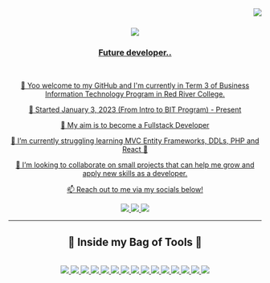 <!--- Visitor Badge --->
<img align="right" src="https://visitor-badge.laobi.icu/badge?page_id=hanzians.hanzians" />

<!--- Typing SVG --->
<h1 align="center">
  <a href="https://git.io/typing-svg">
    <img src="https://readme-typing-svg.demolab.com?font=Barlow+Semi+Condensed&size=30&duration=3000&pause=1000&color=00F70C&center=true&random=false&width=435&lines=Welcome!+%F0%9F%91%8B%F0%9F%91%8B;I'm+Hanz!" />
</h1>

<!--- Header Text --->
<h3 align="center">Future developer..</h3>

<br/>

<!--- Description --->
<div align="center">

👋 Yoo welcome to my GitHub and I'm currently in Term 3 of Business Information Technology Program in Red River College.

💪 Started January 3, 2023 (From Intro to BIT Program) - Present

🎯 My aim is to become a Fullstack Developer
 
📝 I’m currently struggling learning MVC Entity Frameworks, DDLs, PHP and React 🤠
 
🤝 I’m looking to collaborate on small projects that can help me grow and apply new skills as a developer.
 
📫 Reach out to me via my socials below!

 </div>

<!--- Social Media Links --->
<div align="center">
  <!--- Instagram --->
  <a href="https://www.instagram.com/hanz.ian?igsh=MXJ4eXBoYzRwMjczeQ%3D%3D&utm_source=qr" />
    <img src="https://img.shields.io/badge/Instagram-E4405F?style=for-the-badge&logo=instagram&logoColor=white" />
  </a>

  <!--- Snapchat --->
  <a href="https://t.snapchat.com/jRvAAGjw">
    <img src="https://img.shields.io/badge/Snapchat-FFFC00?style=for-the-badge&logo=snapchat&logoColor=white" />
  </a>

  <!--- VSCO --->
  <a href="https://vsco.co/hanzian/gallery">
    <img src="https://img.shields.io/badge/VSCO-FFFFFF?style=for-the-badge&logo=instagram&logoColor=black" />
  </a>
</div>

<hr/>

 <!--- Next Header Text --->
<h2 align="center">🎒 Inside my Bag of Tools 🎒</h2>

<br/>

<div align="center">
  <!--- Java --->
  <a href="https://www.java.com/en/">
    <img src="https://skillicons.dev/icons?i=java" />
  </a>

  <!--- Processing --->
  <a href="https://processing.org/">
    <img src="https://skillicons.dev/icons?i=processing" />
  </a>

  <!--- Processing --->
  <a href="https://git-scm.com/">
    <img src="https://skillicons.dev/icons?i=git" />
  </a>

  <!--- Python --->
  <a href="https://www.python.org/">
    <img src="https://skillicons.dev/icons?i=py" />
  </a>

  <!--- VSCode --->
  <a href="https://code.visualstudio.com/">
    <img src="https://skillicons.dev/icons?i=vscode" />
  </a>

  <!--- C# --->
  <a href="https://learn.microsoft.com/en-us/dotnet/csharp/">
    <img src="https://skillicons.dev/icons?i=cs" />
  </a>

  <!--- VS --->
  <a href="https://visualstudio.microsoft.com/vs/">
    <img src="https://skillicons.dev/icons?i=visualstudio" />
  </a>

  <!--- HTML --->
  <a href="https://developer.mozilla.org/en-US/docs/Learn/Getting_started_with_the_web/HTML_basics">
    <img src="https://skillicons.dev/icons?i=html" />
  </a>

  <!--- CSS --->
  <a href="https://developer.mozilla.org/en-US/docs/Learn/Getting_started_with_the_web/CSS_basics">
    <img src="https://skillicons.dev/icons?i=css" />
  </a>

  <!--- JS --->
  <a href="https://developer.mozilla.org/en-US/docs/Web/JavaScript">
    <img src="https://skillicons.dev/icons?i=js" />
  </a>

   <!--- .NET --->
  <a href="https://dotnet.microsoft.com/en-us/learn/dotnet/what-is-dotnet-framework">
    <img src="https://skillicons.dev/icons?i=dotnet" />
  </a>

  <!--- pgAdmin --->
  <a href="https://www.pgadmin.org/">
    <img src="https://skillicons.dev/icons?i=postgres" />
  </a>

  <!--- Powershell --->
  <a href="https://learn.microsoft.com/en-us/powershell/">
    <img src="https://skillicons.dev/icons?i=powershell" />
  </a>

  <!--- Azure --->
  <a href="https://azure.microsoft.com/en-ca">
    <img src="https://skillicons.dev/icons?i=azure" />
  </a>

  <!--- PHP --->
  <a href="https://www.php.net/">
    <img src="https://skillicons.dev/icons?i=php" />
  </a>
</div>

<!---
hanzians/hanzians is a ✨ special ✨ repository because its `README.md` (this file) appears on your GitHub profile.
You can click the Preview link to take a look at your changes.
--->
